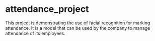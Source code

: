 # attendance_project
This project is demonstrating the use of facial recognition for marking attendance. It is a model that can be used by the company to manage attendance of its employees.
